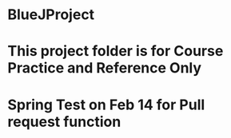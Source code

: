 # BlueJProject
# This project folder is for Course Practice and Reference Only
# Spring Test on Feb 14 for Pull request function
